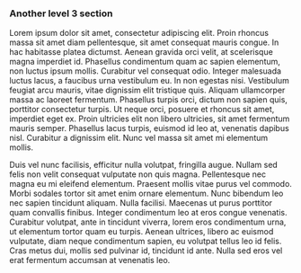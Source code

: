 ### Another level 3 section

Lorem ipsum dolor sit amet, consectetur adipiscing elit. Proin rhoncus massa sit amet diam pellentesque, sit amet consequat mauris congue. In hac habitasse platea dictumst. Aenean gravida orci velit, at scelerisque magna imperdiet id. Phasellus condimentum quam ac sapien elementum, non luctus ipsum mollis. Curabitur vel consequat odio. Integer malesuada luctus lacus, a faucibus urna vestibulum eu. In non egestas nisi. Vestibulum feugiat arcu mauris, vitae dignissim elit tristique quis. Aliquam ullamcorper massa ac laoreet fermentum. Phasellus turpis orci, dictum non sapien quis, porttitor consectetur turpis. Ut neque orci, posuere et rhoncus sit amet, imperdiet eget ex. Proin ultricies elit non libero ultricies, sit amet fermentum mauris semper. Phasellus lacus turpis, euismod id leo at, venenatis dapibus nisl. Curabitur a dignissim elit. Nunc vel massa sit amet mi elementum mollis.

Duis vel nunc facilisis, efficitur nulla volutpat, fringilla augue. Nullam sed felis non velit consequat vulputate non quis magna. Pellentesque nec magna eu mi eleifend elementum. Praesent mollis vitae purus vel commodo. Morbi sodales tortor sit amet enim ornare elementum. Nunc bibendum leo nec sapien tincidunt aliquam. Nulla facilisi. Maecenas ut purus porttitor quam convallis finibus. Integer condimentum leo at eros congue venenatis. Curabitur volutpat, ante in tincidunt viverra, lorem eros condimentum urna, ut elementum tortor quam eu turpis. Aenean ultrices, libero ac euismod vulputate, diam neque condimentum sapien, eu volutpat tellus leo id felis. Cras metus dui, mollis sed pulvinar id, tincidunt id ante. Nulla sed eros vel erat fermentum accumsan at venenatis leo.

